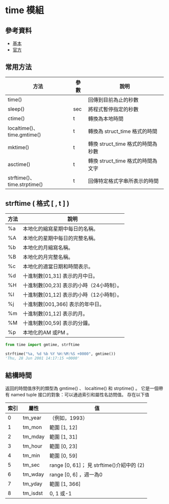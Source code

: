 # time 模組

## 參考資料

- [基本](https://steam.oxxostudio.tw/category/python/library/time.html#a1)
- [官方](https://docs.python.org/zh-tw/3/library/time.html)

## 常用方法
|方法 	|參數 	|說明|
| -- | -- | -- |
|time() | |回傳到目前為止的秒數|
|sleep() 	|sec 	|將程式暫停指定的秒數|
|ctime() 	|t 	|轉換為本地時間|
|localtime()、time.gmtime() 	|t 	|轉換為 struct_time 格式的時間|
|mktime() 	|t 	|轉換 struct_time 格式的時間為秒數|
|asctime() 	|t 	|轉換 struct_time 格式的時間為文字|
|strftime()、time.strptime() 	|t |  回傳特定格式字串所表示的時間|

## strftime ( 格式 [ , t ] )

|方法 	|說明|
| -- |  -- |
|%a |本地化的縮寫星期中每日的名稱。|
|%A |本地化的星期中每日的完整名稱。|
|%b |本地化的月縮寫名稱。|
|%B |本地化的月完整名稱。|
|%c |本地化的適當日期和時間表示。|
|%d |十進制數[01,31] 表示的月中日。|
|%H |十進制數[00,23] 表示的小時（24小時制）。|
|%I |十進制數[01,12] 表示的小時（12小時制）。|
|%j |十進制數[001,366] 表示的年中日。|
|%m |十進制數[01,12] 表示的月。|
|%M |十進制數[00,59] 表示的分鐘。|
%p |本地化的AM 或PM 。 |

```py
from time import gmtime, strftime

strftime("%a, %d %b %Y %H:%M:%S +0000", gmtime())
'Thu, 28 Jun 2001 14:17:15 +0000'
```
## 結構時間
返回的時間值序列的類型為 gmtime() 、 localtime() 和 strptime() 。 它是一個帶有 named tuple 接口的對象：可以通過索引和屬性名訪問值。 存在以下值

|索引|屬性 |值|
| -- | -- | -- |
|0 |tm_year |（例如，1993）
|1 |tm_mon|範圍 [1, 12]|
|2 |tm_mday|範圍 [1, 31]|
|3 |tm_hour|範圍 [0, 23]|
|4 |tm_min|範圍 [0, 59]|
|5 |tm_sec|range [0, 61]； 見 strftime()介紹中的 (2)|
|6 |tm_wday|range [0, 6] ，週一為0|
|7 |tm_yday|範圍 [1, 366]|
|8 |tm_isdst|0, 1 或-1|

